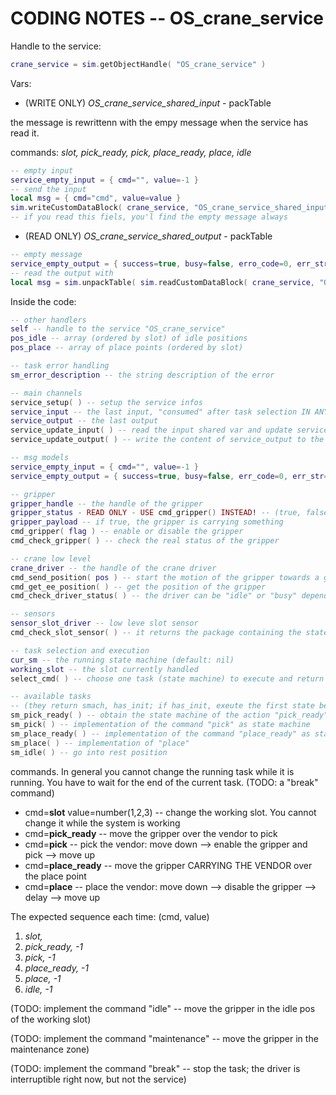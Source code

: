 # CODING NOTES -- OS_crane_service

Handle to the service:

```lua
crane_service = sim.getObjectHandle( "OS_crane_service" )
```

Vars:

- (WRITE ONLY) *OS_crane_service_shared_input* - packTable

the message is rewrittenn with the empy message when the service has read it.  

commands: *slot, pick_ready, pick, place_ready, place, idle* 

```lua
-- empty input
service_empty_input = { cmd="", value=-1 }
-- send the input
local msg = { cmd="cmd", value=value }
sim.writeCustomDataBlock( crane_service, "OS_crane_service_shared_input", sim.packTable( msg ) )
-- if you read this fiels, you'l find the empty message always
```

- (READ ONLY) *OS_crane_service_shared_output* - packTable

```lua
-- empty message
service_empty_output = { success=true, busy=false, erro_code=0, err_str="" }
-- read the output with
local msg = sim.unpackTable( sim.readCustomDataBlock( crane_service, "OS_crane_service_shared_output" ) )
```

Inside the code:

```lua
-- other handlers
self -- handle to the service "OS_crane_service"
pos_idle -- array (ordered by slot) of idle positions
pos_place -- array of place points (ordered by slot)

-- task error handling
sm_error_description -- the string description of the error

-- main channels
service_setup( ) -- setup the service infos
service_input -- the last input, "consumed" after task selection IN ANY CASE
service_output -- the last output
service_update_input( ) -- read the input shared var and update service_input
service_update_output( ) -- write the content of service_output to the shared space

-- msg models
service_empty_input = { cmd="", value=-1 }
service_empty_output = { success=true, busy=false, err_code=0, err_str="" }

-- gripper
gripper_handle -- the handle of the gripper
gripper_status - READ ONLY - USE cmd_gripper() INSTEAD! -- (true, false) the status of the gripper
gripper_payload -- if true, the gripper is carrying something
cmd_gripper( flag ) -- enable or disable the gripper
cmd_check_gripper( ) -- check the real status of the gripper

-- crane low level
crane_driver -- the handle of the crane driver
cmd_send_position( pos ) -- start the motion of the gripper towards a given pos {x,y,z}
cmd_get_ee_position( ) -- get the position of the gripper
cmd_check_driver_status( ) -- the driver can be "idle" or "busy" depending on the motion

-- sensors 
sensor_slot_driver -- low leve slot sensor
cmd_check_slot_sensor( ) -- it returns the package containing the state of the slot proximity sensors; used to obtain the pick point

-- task selection and execution
cur_sm -- the running state machine (default: nil)
working_slot -- the slot currently handled
select_cmd( ) -- choose one task (state machine) to execute and return it

-- available tasks 
-- (they return smach, has_init; if has_init, exeute the first state before starting)
sm_pick_ready( ) -- obtain the state machine of the action "pick_ready"
sm_pick( ) -- implementation of the command "pick" as state machine
sm_place_ready( ) -- implementation of the command "place_ready" as state machine
sm_place( ) -- implementation of "place"
sm_idle( ) -- go into rest position
```

commands. In general you cannot change the running task while it is running. You have to wait for the end of the current task. (TODO: a "break" command)

- cmd=**slot** value=number(1,2,3) -- change the working slot. You cannot change it while the system is working 
- cmd=**pick_ready** -- move the gripper over the vendor to pick
- cmd=**pick** -- pick the vendor: move down --> enable the gripper and pick --> move up
- cmd=**place_ready** -- move the gripper CARRYING THE VENDOR over the place point
- cmd=**place** -- place the vendor: move down --> disable the gripper --> delay --> move up

The expected sequence each time: (cmd, value)

1. *slot, <your working slot>*
2. *pick_ready, -1*
3. *pick, -1*
4. *place_ready, -1* 
4. *place, -1* 
5. *idle, -1*

(TODO: implement the command "idle" -- move the gripper in the idle pos of the working slot)

(TODO: implement the command "maintenance" -- move the gripper in the maintenance zone)

(TODO: implement the command "break" -- stop the task; the driver is interruptible right now, but not the service)







```lua

```